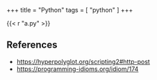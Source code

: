 +++
title = "Python"
tags = [ "python" ]
+++

{{< r "a.py" >}}

## References

- <https://hyperpolyglot.org/scripting2#http-post>
- <https://programming-idioms.org/idiom/174>

